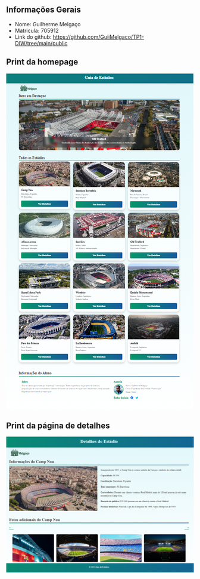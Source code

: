 ## Informações Gerais

- Nome: Guilherme Melgaço
- Matricula: 705912
- Link do github: https://github.com/GuiiMelgaco/TP1-DIW/tree/main/public

## Print da homepage
![alt text](homepage.png)

## Print da página de detalhes
![alt text](detalhes.png)
